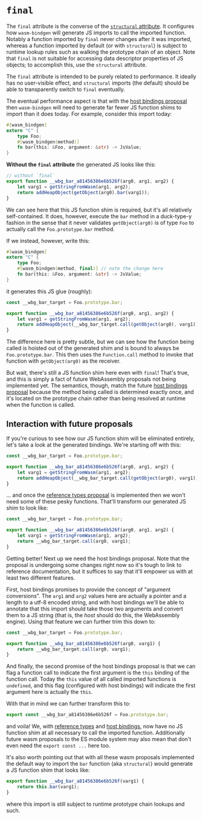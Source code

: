 # `final`

The `final` attribute is the converse of the [`structural`
attribute](structural.html). It configures how `wasm-bindgen` will generate JS
imports to call the imported function. Notably a function imported by `final`
never changes after it was imported, whereas a function imported by default (or
with `structural`) is subject to runtime lookup rules such as walking the
prototype chain of an object. Note that `final` is not suitable for accessing
data descriptor properties of JS objects; to accomplish this, use the `structural`
attribute.

[host-bindings]: https://github.com/WebAssembly/host-bindings
[reference-types]: https://github.com/WebAssembly/reference-types

The `final` attribute is intended to be purely related to performance. It
ideally has no user-visible effect, and `structural` imports (the default)
should be able to transparently switch to `final` eventually.

The eventual performance aspect is that with the [host bindings
proposal][host-bindings] then `wasm-bindgen` will need to generate far fewer JS
function shims to import than it does today. For example, consider this import
today:

```rust
#[wasm_bindgen]
extern "C" {
    type Foo;
    #[wasm_bindgen(method)]
    fn bar(this: &Foo, argument: &str) -> JsValue;
}
```

**Without the `final` attribute** the generated JS looks like this:

```js
// without `final`
export function __wbg_bar_a81456386e6b526f(arg0, arg1, arg2) {
    let varg1 = getStringFromWasm(arg1, arg2);
    return addHeapObject(getObject(arg0).bar(varg1));
}
```

We can see here that this JS function shim is required, but it's all relatively
self-contained. It does, however, execute the `bar` method in a duck-type-y
fashion in the sense that it never validates `getObject(arg0)` is of type `Foo`
to actually call the `Foo.prototype.bar` method.

If we instead, however, write this:

```rust
#[wasm_bindgen]
extern "C" {
    type Foo;
    #[wasm_bindgen(method, final)] // note the change here
    fn bar(this: &Foo, argument: &str) -> JsValue;
}
```

it generates this JS glue (roughly):

```js
const __wbg_bar_target = Foo.prototype.bar;

export function __wbg_bar_a81456386e6b526f(arg0, arg1, arg2) {
    let varg1 = getStringFromWasm(arg1, arg2);
    return addHeapObject(__wbg_bar_target.call(getObject(arg0), varg1));
}
```

The difference here is pretty subtle, but we can see how the function being
called is hoisted out of the generated shim and is bound to always be
`Foo.prototype.bar`. This then uses the `Function.call` method to invoke that
function with `getObject(arg0)` as the receiver.

But wait, there's still a JS function shim here even with `final`! That's true,
and this is simply a fact of future WebAssembly proposals not being implemented
yet. The semantics, though, match the future [host bindings
proposal][host-bindings] because the method being called is determined exactly
once, and it's located on the prototype chain rather than being resolved at
runtime when the function is called.

## Interaction with future proposals

If you're curious to see how our JS function shim will be eliminated entirely,
let's take a look at the generated bindings. We're starting off with this:

```js
const __wbg_bar_target = Foo.prototype.bar;

export function __wbg_bar_a81456386e6b526f(arg0, arg1, arg2) {
    let varg1 = getStringFromWasm(arg1, arg2);
    return addHeapObject(__wbg_bar_target.call(getObject(arg0), varg1));
}
```

... and once the [reference types proposal][reference-types] is implemented then
we won't need some of these pesky functions. That'll transform our generated JS
shim to look like:

```js
const __wbg_bar_target = Foo.prototype.bar;

export function __wbg_bar_a81456386e6b526f(arg0, arg1, arg2) {
    let varg1 = getStringFromWasm(arg1, arg2);
    return __wbg_bar_target.call(arg0, varg1);
}
```

Getting better! Next up we need the host bindings proposal. Note that the
proposal is undergoing some changes right now so it's tough to link to reference
documentation, but it suffices to say that it'll empower us with at least two
different features.

First, host bindings promises to provide the concept of "argument conversions".
The `arg1` and `arg2` values here are actually a pointer and a length to a utf-8
encoded string, and with host bindings we'll be able to annotate that this
import should take those two arguments and convert them to a JS string (that is,
the *host* should do this, the WebAssembly engine). Using that feature we can
further trim this down to:

```js
const __wbg_bar_target = Foo.prototype.bar;

export function __wbg_bar_a81456386e6b526f(arg0, varg1) {
    return __wbg_bar_target.call(arg0, varg1);
}
```

And finally, the second promise of the host bindings proposal is that we can
flag a function call to indicate the first argument is the `this` binding of the
function call. Today the `this` value of all called imported functions is
`undefined`, and this flag (configured with host bindings) will indicate the
first argument here is actually the `this`.

With that in mind we can further transform this to:

```js
export const __wbg_bar_a81456386e6b526f = Foo.prototype.bar;
```

and voila! We, with [reference types][reference-types] and [host
bindings][host-bindings], now have no JS function shim at all necessary to call
the imported function. Additionally future wasm proposals to the ES module
system may also mean that don't even need the `export const ...` here too.

It's also worth pointing out that with all these wasm proposals implemented the
default way to import the `bar` function (aka `structural`) would generate a JS
function shim that looks like:

```js
export function __wbg_bar_a81456386e6b526f(varg1) {
    return this.bar(varg1);
}
```

where this import is still subject to runtime prototype chain lookups and such.
